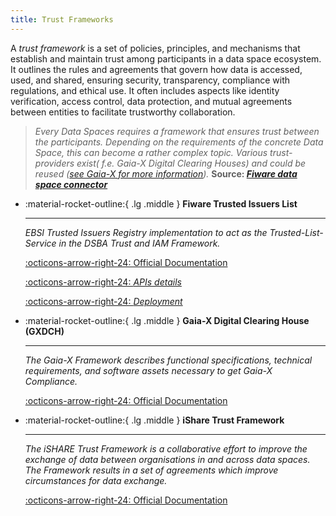 ```yaml
---
title: Trust Frameworks
---
```


A _trust framework_ is a set of policies, principles, and mechanisms that establish and maintain trust among participants in a data space ecosystem. It outlines the rules and agreements that govern how data is accessed, used, and shared, ensuring security, transparency, compliance with regulations, and ethical use. It often includes aspects like identity verification, access control, data protection, and mutual agreements between entities to facilitate trustworthy collaboration.

> _Every Data Spaces requires a framework that ensures trust between the participants. Depending on the requirements of the concrete Data Space, this can become a rather complex topic. Various trust-providers exist( f.e. Gaia-X Digital Clearing Houses) and could be reused ([see Gaia-X for more information](https://github.com/FIWARE/data-space-connector/blob/main/doc/GAIA_X.MD))._ **Source: [_Fiware data space connector_](https://github.com/FIWARE/data-space-connector/blob/main/doc/deployment-integration/local-deployment/LOCAL.MD#the-trust-anchor)**

<div class="grid cards" markdown>

-   :material-rocket-outline:{ .lg .middle } __Fiware Trusted Issuers List__

    ---

    _EBSI Trusted Issuers Registry implementation to act as the Trusted-List-Service in the DSBA Trust and IAM Framework._

    [:octicons-arrow-right-24: Official Documentation](https://github.com/FIWARE/trusted-issuers-list/blob/main/README.md)
    
    [:octicons-arrow-right-24: _APIs details_](./fiware_trust_anchor/index.md)

    [:octicons-arrow-right-24: _Deployment_](./fiware_trust_anchor/deployment.md)

-   :material-rocket-outline:{ .lg .middle } __Gaia-X Digital Clearing House (GXDCH)__

    ---

    _The Gaia-X Framework describes functional specifications, technical requirements, and software assets necessary to get Gaia-X Compliance._

    [:octicons-arrow-right-24: Official Documentation](https://gaia-x.eu/services-deliverables/digital-clearing-house/)

-   :material-rocket-outline:{ .lg .middle } __iShare Trust Framework__

    ---

    _The iSHARE Trust Framework is a collaborative effort to improve the exchange of data between organisations in and across data spaces. The Framework results in a set of agreements which improve circumstances for data exchange._

    [:octicons-arrow-right-24: Official Documentation](https://framework.ishare.eu/)
</div>